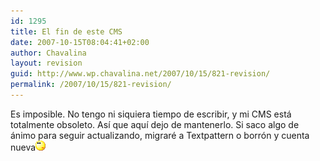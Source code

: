 ```yaml
---
id: 1295
title: El fin de este CMS
date: 2007-10-15T08:04:41+02:00
author: Chavalina
layout: revision
guid: http://www.wp.chavalina.net/2007/10/15/821-revision/
permalink: /2007/10/15/821-revision/
---
```

Es imposible. No tengo ni siquiera tiempo de escribir, y mi CMS est&aacute; totalmente obsoleto. As&iacute; que aqu&iacute; dejo de mantenerlo. Si saco algo de &aacute;nimo para seguir actualizando, migrar&eacute; a Textpattern o borr&oacute;n y cuenta nueva![emo](/imagenes/emoticonos/pensativo.gif)